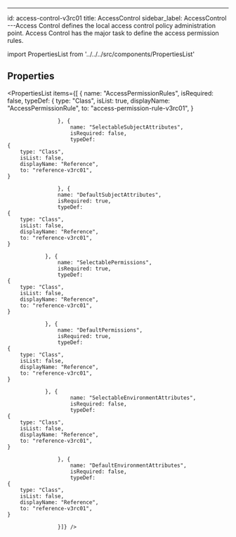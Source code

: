 --- 
id: access-control-v3rc01 
title: AccessControl 
sidebar_label: AccessControl 
---Access Control defines the local access control policy administration point.
Access Control has the major task to define the access permission rules.

import PropertiesList from '../../../src/components/PropertiesList' 

## Properties 

<PropertiesList items={[ 
{
                        name: "AccessPermissionRules",
                        isRequired: false,
                        typeDef: 
    {
        type: "Class",
        isList: true,
        displayName: "AccessPermissionRule",
        to: "access-permission-rule-v3rc01",
    }
    
                    }, {
                        name: "SelectableSubjectAttributes",
                        isRequired: false,
                        typeDef: 
    {
        type: "Class",
        isList: false,
        displayName: "Reference",
        to: "reference-v3rc01",
    }
    
                    }, {
                    name: "DefaultSubjectAttributes",
                    isRequired: true,
                    typeDef: 
    {
        type: "Class",
        isList: false,
        displayName: "Reference",
        to: "reference-v3rc01",
    }
    
                }, {
                    name: "SelectablePermissions",
                    isRequired: true,
                    typeDef: 
    {
        type: "Class",
        isList: false,
        displayName: "Reference",
        to: "reference-v3rc01",
    }
    
                }, {
                    name: "DefaultPermissions",
                    isRequired: true,
                    typeDef: 
    {
        type: "Class",
        isList: false,
        displayName: "Reference",
        to: "reference-v3rc01",
    }
    
                }, {
                        name: "SelectableEnvironmentAttributes",
                        isRequired: false,
                        typeDef: 
    {
        type: "Class",
        isList: false,
        displayName: "Reference",
        to: "reference-v3rc01",
    }
    
                    }, {
                        name: "DefaultEnvironmentAttributes",
                        isRequired: false,
                        typeDef: 
    {
        type: "Class",
        isList: false,
        displayName: "Reference",
        to: "reference-v3rc01",
    }
    
                    }]} /> 
 
